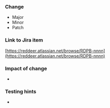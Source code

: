 ### Change
<!-- delete all but one -->
* Major <!-- breaking change, not backwards compatible -->
* Minor <!-- backwards compatible enhancement, new feature -->
* Patch <!-- backwards compatible fix -->

### Link to Jira item
[https://reddeer.atlassian.net/browse/RDPB-nnnn](https://reddeer.atlassian.net/browse/RDPB-nnnn)

### Impact of change
<!-- Significant design decisions -->
<!-- Affected components -->
* 

### Testing hints
<!-- Areas covered by automated tests -->
<!-- Areas vulnerable to regression errors because of this change -->
* 